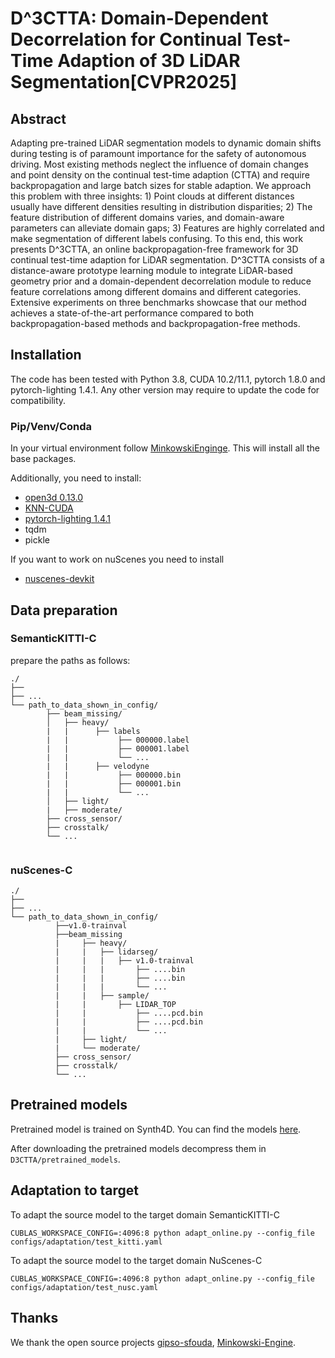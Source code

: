 # **D^3CTTA: Domain-Dependent Decorrelation for Continual Test-Time Adaption of 3D LiDAR Segmentation[CVPR2025]**



## Abstract

Adapting pre-trained LiDAR segmentation models to dynamic domain shifts during testing is of paramount importance for the safety of autonomous driving. 
Most existing methods neglect the influence of domain changes and point density on the continual test-time adaption (CTTA) and require backpropagation and large batch sizes for stable adaption.
We approach this problem with three insights: 1) Point clouds at different distances usually have different densities resulting in distribution disparities; 2) The feature distribution of different domains varies, and domain-aware parameters can alleviate domain gaps; 3) Features are highly correlated and make segmentation of different labels confusing. 
To this end, this work presents D^3CTTA, an online backpropagation-free framework for 3D continual test-time adaption for LiDAR segmentation.
D^3CTTA consists of a distance-aware prototype learning module to integrate LiDAR-based geometry prior and a domain-dependent decorrelation module to reduce feature correlations among different domains and different categories.
Extensive experiments on three benchmarks showcase that our method achieves a state-of-the-art performance compared to both backpropagation-based methods and backpropagation-free methods.

## Installation
The code has been tested with Python 3.8, CUDA 10.2/11.1, pytorch 1.8.0 and pytorch-lighting 1.4.1.
Any other version may require to update the code for compatibility.

### Pip/Venv/Conda
In your virtual environment follow [MinkowskiEnginge](https://github.com/NVIDIA/MinkowskiEngine).
This will install all the base packages.

Additionally, you need to install:
- [open3d 0.13.0](http://www.open3d.org)
- [KNN-CUDA](https://github.com/unlimblue/KNN_CUDA)
- [pytorch-lighting 1.4.1](https://www.pytorchlightning.ai)
- tqdm
- pickle

If you want to work on nuScenes you need to install
- [nuscenes-devkit](https://github.com/nutonomy/nuscenes-devkit)


## Data preparation


### SemanticKITTI-C
prepare the paths as follows:
```
./
├── 
├── ...
└── path_to_data_shown_in_config/
        ├── beam_missing/           
        │   ├── heavy/	
        |   |	   ├── labels
        |   |           ├── 000000.label
        |   |           ├── 000001.label  
        |   |           └── ...
        |   |	   ├── velodyne
        |   |	        ├── 000000.bin
        |   |           ├── 000001.bin
        |   |           └── ...
        │   ├── light/ 
        |   ├── moderate/
        ├── cross_sensor/
        ├── crosstalk/
        └── ...
        
```

### nuScenes-C
```
./
├── 
├── ...
└── path_to_data_shown_in_config/
          ├──v1.0-trainval
          ├──beam_missing
          |     ├── heavy/
          |     |   ├── lidarseg/
          |     |   |   ├── v1.0-trainval
          |     |   |       ├── ....bin
          |     |   |       ├── ....bin 
          |     |   |       └── ...
          |     |   ├── sample/
          |     |       ├── LIDAR_TOP
          |     |           ├── ....pcd.bin
          |     |           ├── ....pcd.bin 
          |     |           └── ...
          |     ├── light/ 
          |     └── moderate/
          ├── cross_sensor/
          ├── crosstalk/
          └── ...
```


## Pretrained models

Pretrained model is trained on Synth4D. You can find the models [here](https://drive.google.com/file/d/1gT6KN1pYWj800qX54jAjWl5VGrHs8Owc/view?usp=sharing).

After downloading the pretrained models decompress them in ```D3CTTA/pretrained_models```.


## Adaptation to target

To adapt the source model to the target domain SemanticKITTI-C

```
CUBLAS_WORKSPACE_CONFIG=:4096:8 python adapt_online.py --config_file configs/adaptation/test_kitti.yaml 
```

To adapt the source model to the target domain NuScenes-C

```
CUBLAS_WORKSPACE_CONFIG=:4096:8 python adapt_online.py --config_file configs/adaptation/test_nusc.yaml 
```




## Thanks
We thank the open source projects [gipso-sfouda](https://github.com/saltoricristiano/gipso-sfouda), [Minkowski-Engine](https://github.com/NVIDIA/MinkowskiEngine).







